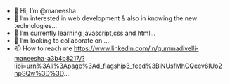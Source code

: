 - 👋 Hi, I’m @maneesha
- 👀 I’m interested in web development & also in knowing the new technologies...
- 🌱 I’m currently learning javascript,css and html...
- 💞️ I’m looking to collaborate on ...
- 📫 How to reach me https://www.linkedin.com/in/gummadivelli-maneesha-a3b4b8217/?lipi=urn%3Ali%3Apage%3Ad_flagship3_feed%3BiNUsfMhCQeev6IUo2npSQw%3D%3D...

<!---
maneesha249/maneesha249 is a ✨ special ✨ repository because its `README.md` (this file) appears on your GitHub profile.
You can click the Preview link to take a look at your changes.
--->
